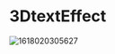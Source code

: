 # 3DtextEffect
![1618020305627](https://user-images.githubusercontent.com/63362359/114254806-55b2e700-99cf-11eb-98aa-e2dcdf1f237c.png)
